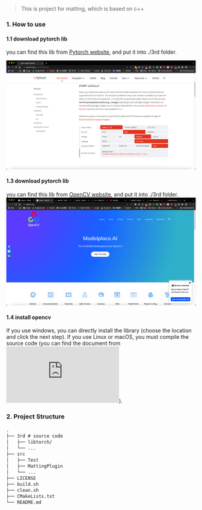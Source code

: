 >This is project for matting, which is based on c++

### 1. How to use
#### 1.1 download pytorch lib

you can find this lib from [Pytorch website](https://pytorch.org/get-started/locally/), and put it into ./3rd folder.

![download websit](./example/download_website.png)
#### 1.3 download pytorch lib

you can find this lib from [OpenCV website](https://pytorch.org/get-started/locally/), and put it into ./3rd folder.
![download websit](./example/download_opencv.png)

#### 1.4 install opencv
If you use windows, you can directly install the library (choose the location and click the next step). If you use Linux or macOS, you must compile the source code (you can find the document from ![opencv website](https://docs.opencv.org/4.x/d7/d9f/tutorial_linux_install.html)). 


### 2. Project Structure
```
.
├── 3rd # source code
│   ├── libtorch/
│   └── ...
├── src
│   ├── Test
│   ├── MattingPlugin
│   └── ...
├── LICENSE
├── build.sh
├── clean.sh
├── CMakeLists.txt
└── README.md
```
